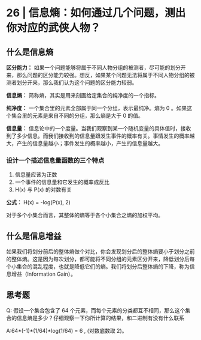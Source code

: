 # 26 | 信息熵：如何通过几个问题，测出你对应的武侠人物？

## 什么是信息熵

**区分能力：** 如果一个问题能够将属于不同人物分组的被测者，尽可能的划分开来，那么问题的区分能力较强。想反，如果某个问题无法将属于不同人物分组的被测者划分开来，那么我们认为这个问题的区分能力较弱。

**信息熵：** 简称熵，其实是用来刻画给定集合的纯净度的一个指标。

**纯净度：** 一个集合里的元素全部属于同一个分组，表示最纯净。熵为 0 。如果这个集合里的元素是来自不同的分组，那么熵是大于 0  的值。

**信息量：** 信息论中的一个度量。当我们观察到某一个随机变量的具体值时，接收到了多少信息。而我们接收到的信息量跟发生事件的概率有关。事情发生的概率越大，产生的信息量越小；事件发生的概率越小，产生的信息量越大。

### 设计一个描述信息量函数的三个特点

1. 信息量应该为正数
2. 一个事件的信息量和它发生的概率成反比
3. H(x) 与 P(x) 的对数有关

**公式：** H(x) = -log(P(x), 2)

对于多个小集合而言，其整体的熵等于各个小集合之熵的加权平均。

## 什么是信息增益

如果我们将划分前后的整体熵做个对比，你会发现划分后的整体熵要小于划分之前的整体熵。这是因为每次划分，都可能将不同分组的元素区分开来，降低划分后每个小集合的混乱程度，也就是降低它们的熵。我们将划分后整体熵的下降，称为信息增益（Information Gain）。

## 思考题

Q: 假设一个集合包含了 64 个元素，而每个元素的分类都互不相同，那么这个集合的信息熵是多少？仔细观察一下你所计算的结果，和二进制有没有什么联系

A:64*(-1)*(1/64)*log(1/64) = 6 , (对数底数取 2)。